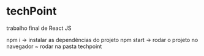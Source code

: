# techPoint
trabalho final de React JS 

npm i -> instalar as dependências do projeto 
npm start -> rodar o projeto no navegador ~ rodar na pasta techpoint